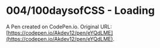 # 004/100daysofCSS - Loading

A Pen created on CodePen.io. Original URL: [https://codepen.io/Akdev12/pen/eYQdLME](https://codepen.io/Akdev12/pen/eYQdLME).

